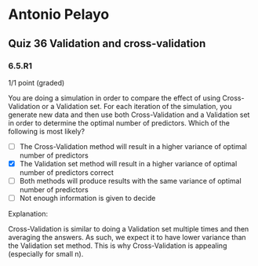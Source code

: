 # Antonio Pelayo
## Quiz 36 Validation and cross-validation
### 6.5.R1
1/1 point (graded)

You are doing a simulation in order to compare the effect of using Cross-
Validation or a Validation set. For each iteration of the simulation, you 
generate new data and then use both Cross-Validation and a Validation set in 
order to determine the optimal number of predictors. Which of the following is 
most likely?

- [ ] The Cross-Validation method will result in a higher variance of optimal number of predictors
- [x] The Validation set method will result in a higher variance of optimal number of predictors correct
- [ ] Both methods will produce results with the same variance of optimal number of predictors
- [ ] Not enough information is given to decide

Explanation:

Cross-Validation is similar to doing a Validation set multiple times and then 
averaging the answers. As such, we expect it to have lower variance than the 
Validation set method. This is why Cross-Validation is appealing (especially 
for small n).